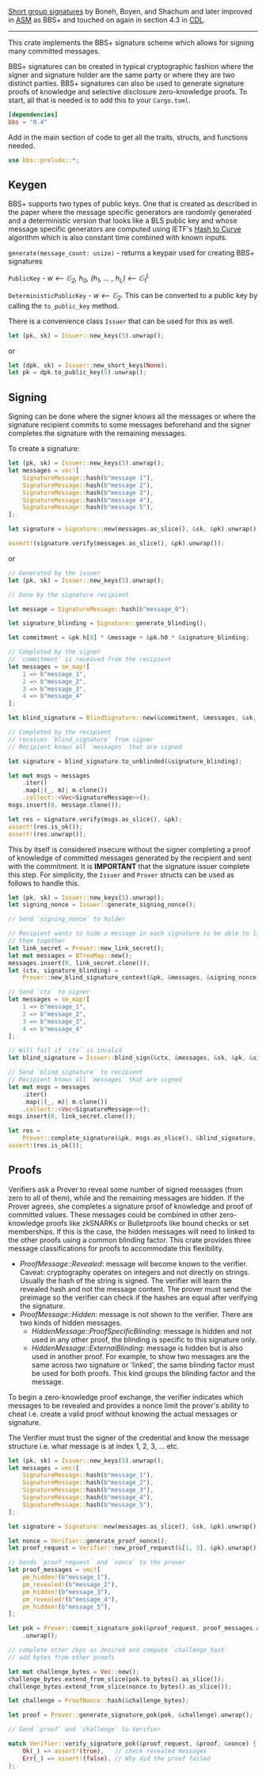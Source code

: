 [Short group signatures](https://crypto.stanford.edu/~xb/crypto04a/groupsigs.pdf) by Boneh, Boyen, and Shachum
and later improved in [ASM](http://web.cs.iastate.edu/~wzhang/teach-552/ReadingList/552-14.pdf) as BBS+ and touched on again
in section 4.3 in [CDL](https://eprint.iacr.org/2016/663.pdf).

---

This crate implements the BBS+ signature scheme which allows for signing many committed messages.

BBS+ signatures can be created in typical cryptographic fashion where the signer and signature holder are the same
party or where they are two distinct parties. BBS+ signatures can also be used to generate signature proofs of knowledge
and selective disclosure zero-knowledge proofs. To start, all that is needed is to add this to your `Cargo.toml`.

```toml
[dependencies]
bbs = "0.4"
```

Add in the main section of code to get all the traits, structs, and functions needed.

```rust
use bbs::prelude::*;
```

## Keygen

BBS+ supports two types of public keys. One that is created as described in the paper where the message specific generators
are randomly generated
and a deterministic version that looks like a BLS public key and whose message specific generators are computed using
IETF's [Hash to Curve](https://datatracker.ietf.org/doc/draft-irtf-cfrg-hash-to-curve/?include_text=1) algorithm which is also constant time combined with known inputs.

`generate(message_count: usize)` - returns a keypair used for creating BBS+ signatures

`PublicKey` - *w &xlarr; &#x1D53E;<sub>2</sub>, h<sub>0</sub>, (h<sub>1</sub>, ... , h<sub>L</sub>) &xlarr; &#x1D53E;<sub>1</sub><sup>L</sup>*

`DeterministicPublicKey` - *w &xlarr; &#x1D53E;<sub>2</sub>*. This can be converted to a public key by calling the `to_public_key` method.

There is a convenience class `Issuer` that can be used for this as well.

```rust
let (pk, sk) = Issuer::new_keys(5).unwrap();
```

or 

```rust
let (dpk, sk) = Issuer::new_short_keys(None);
let pk = dpk.to_public_key(5).unwrap();
```

## Signing

Signing can be done where the signer knows all the messages or where the signature recipient commits to some messages beforehand
and the signer completes the signature with the remaining messages.

To create a signature:

```rust
let (pk, sk) = Issuer::new_keys(5).unwrap();
let messages = vec![
    SignatureMessage::hash(b"message 1"),
    SignatureMessage::hash(b"message 2"),
    SignatureMessage::hash(b"message 3"),
    SignatureMessage::hash(b"message 4"),
    SignatureMessage::hash(b"message 5"),
];

let signature = Signature::new(messages.as_slice(), &sk, &pk).unwrap();

assert!(signature.verify(messages.as_slice(), &pk).unwrap());
```

or

```rust
// Generated by the issuer
let (pk, sk) = Issuer::new_keys(5).unwrap();

// Done by the signature recipient

let message = SignatureMessage::hash(b"message_0");

let signature_blinding = Signature::generate_blinding();

let commitment = &pk.h[0] * &message + &pk.h0 * &signature_blinding;

// Completed by the signer
// `commitment` is received from the recipient
let messages = sm_map![
    1 => b"message_1",
    2 => b"message_2",
    3 => b"message_3",
    4 => b"message_4"
];

let blind_signature = BlindSignature::new(&commitment, &messages, &sk, &pk).unwrap();

// Completed by the recipient
// receives `blind_signature` from signer
// Recipient knows all `messages` that are signed

let signature = blind_signature.to_unblinded(&signature_blinding);

let mut msgs = messages
    .iter()
    .map(|(_, m)| m.clone())
    .collect::<Vec<SignatureMessage>>();
msgs.insert(0, message.clone());

let res = signature.verify(msgs.as_slice(), &pk);
assert!(res.is_ok());
assert!(res.unwrap());
```

This by itself is considered insecure without the signer completing a proof of knowledge of committed messages generated
by the recipient and sent with the commitment. It is **IMPORTANT** that the signature issuer complete this step.
For simplicity, the `Issuer` and `Prover` structs can be used as follows to handle this.

```rust
let (pk, sk) = Issuer::new_keys(5).unwrap();
let signing_nonce = Issuer::generate_signing_nonce();

// Send `signing_nonce` to holder

// Recipient wants to hide a message in each signature to be able to link
// them together
let link_secret = Prover::new_link_secret();
let mut messages = BTreeMap::new();
messages.insert(0, link_secret.clone());
let (ctx, signature_blinding) =
    Prover::new_blind_signature_context(&pk, &messages, &signing_nonce).unwrap();

// Send `ctx` to signer
let messages = sm_map![
    1 => b"message_1",
    2 => b"message_2",
    3 => b"message_3",
    4 => b"message_4"
];

// Will fail if `ctx` is invalid
let blind_signature = Issuer::blind_sign(&ctx, &messages, &sk, &pk, &signing_nonce).unwrap();

// Send `blind_signature` to recipient
// Recipient knows all `messages` that are signed
let mut msgs = messages
    .iter()
    .map(|(_, m)| m.clone())
    .collect::<Vec<SignatureMessage>>();
msgs.insert(0, link_secret.clone());

let res =
    Prover::complete_signature(&pk, msgs.as_slice(), &blind_signature, &signature_blinding);
assert!(res.is_ok());
```

## Proofs

Verifiers ask a Prover to reveal some number of signed messages (from zero to all of them), while and the remaining
messages are hidden. If the Prover agrees, she completes a signature proof of knowledge and proof of committed values.
These messages could be combined in other zero-knowledge proofs like zkSNARKs or Bulletproofs like bound checks or 
set memberships. If this is the case, the hidden messages will need to linked to the other proofs using a common
blinding factor. This crate provides three message classifications for proofs to accommodate this flexibility.

- *ProofMessage::Revealed*: message will become known to the verifier. Caveat: cryptography operates on integers and not directly on strings. Usually the hash of the string is signed. The verifier will learn the revealed hash and not the message content. The prover must send the preimage so the verifier can check if the hashes are equal after verifying the signature.
- *ProofMessage::Hidden*: message is not shown to the verifier. There are two kinds of hidden messages.
    - *HiddenMessage::ProofSpecificBlinding*: message is hidden and not used in any other proof, the blinding is specific to this signature only.
    - *HiddenMessage::ExternalBlinding*: message is hidden but is also used in another proof. For example, to show two messages are the same across two signature or 'linked', the same blinding factor must be used for both proofs. This kind groups the blinding factor and the message.
    
To begin a zero-knowledge proof exchange, the verifier indicates which messages to be revealed and provides a nonce
limit the prover's ability to cheat i.e. create a valid proof without knowing the actual messages or signature.

The Verifier must trust the signer of the credential and know the message structure i.e. what message is at index 1, 2, 3, ... etc.

```rust
let (pk, sk) = Issuer::new_keys(5).unwrap();
let messages = vec![
    SignatureMessage::hash(b"message_1"),
    SignatureMessage::hash(b"message_2"),
    SignatureMessage::hash(b"message_3"),
    SignatureMessage::hash(b"message_4"),
    SignatureMessage::hash(b"message_5"),
];

let signature = Signature::new(messages.as_slice(), &sk, &pk).unwrap();

let nonce = Verifier::generate_proof_nonce();
let proof_request = Verifier::new_proof_request(&[1, 3], &pk).unwrap();

// Sends `proof_request` and `nonce` to the prover
let proof_messages = vec![
    pm_hidden!(b"message_1"),
    pm_revealed!(b"message_2"),
    pm_hidden!(b"message_3"),
    pm_revealed!(b"message_4"),
    pm_hidden!(b"message_5"),
];

let pok = Prover::commit_signature_pok(&proof_request, proof_messages.as_slice(), &signature)
    .unwrap();

// complete other zkps as desired and compute `challenge_hash`
// add bytes from other proofs

let mut challenge_bytes = Vec::new();
challenge_bytes.extend_from_slice(pok.to_bytes().as_slice());
challenge_bytes.extend_from_slice(nonce.to_bytes().as_slice());

let challenge = ProofNonce::hash(&challenge_bytes);

let proof = Prover::generate_signature_pok(pok, &challenge).unwrap();

// Send `proof` and `challenge` to Verifier

match Verifier::verify_signature_pok(&proof_request, &proof, &nonce) {
    Ok(_) => assert!(true),   // check revealed messages
    Err(_) => assert!(false), // Why did the proof failed
};
```
